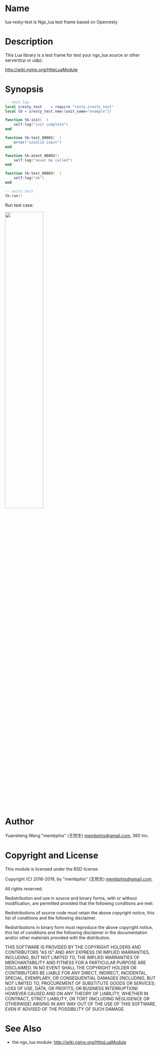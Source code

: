 # Name
lua-resty-test is Ngx_lua test frame based on Openresty


# Description
This Lua library is a test frame for test your ngx_lua source or other server(tcp or udp):

http://wiki.nginx.org/HttpLuaModule

# Synopsis


```lua
-- test.lua
local iresty_test    = require "resty.iresty_test"
local tb = iresty_test.new({unit_name="example"})

function tb:init(  )
    self:log("init complete")
end

function tb:test_00001(  )
    error("invalid input")
end

function tb:atest_00002()
    self:log("never be called")
end

function tb:test_00003(  )
    self:log("ok")
end

-- units test
tb:run()
```

Run test case:

<img src="./images/run-test-result.png" width="50%" height="50%">

# Author
Yuansheng Wang "membphis" (王院生) membphis@gmail.com, 360 Inc.

# Copyright and License
This module is licensed under the BSD license.

Copyright (C) 2016-2019, by "membphis" (王院生) membphis@gmail.com.

All rights reserved.

Redistribution and use in source and binary forms, with or without modification, are permitted provided that the following conditions are met:

Redistributions of source code must retain the above copyright notice, this list of conditions and the following disclaimer.

Redistributions in binary form must reproduce the above copyright notice, this list of conditions and the following disclaimer in the documentation and/or other materials provided with the distribution.

THIS SOFTWARE IS PROVIDED BY THE COPYRIGHT HOLDERS AND CONTRIBUTORS "AS IS" AND ANY EXPRESS OR IMPLIED WARRANTIES, INCLUDING, BUT NOT LIMITED TO, THE IMPLIED WARRANTIES OF MERCHANTABILITY AND FITNESS FOR A PARTICULAR PURPOSE ARE DISCLAIMED. IN NO EVENT SHALL THE COPYRIGHT HOLDER OR CONTRIBUTORS BE LIABLE FOR ANY DIRECT, INDIRECT, INCIDENTAL, SPECIAL, EXEMPLARY, OR CONSEQUENTIAL DAMAGES (INCLUDING, BUT NOT LIMITED TO, PROCUREMENT OF SUBSTITUTE GOODS OR SERVICES; LOSS OF USE, DATA, OR PROFITS; OR BUSINESS INTERRUPTION) HOWEVER CAUSED AND ON ANY THEORY OF LIABILITY, WHETHER IN CONTRACT, STRICT LIABILITY, OR TORT (INCLUDING NEGLIGENCE OR OTHERWISE) ARISING IN ANY WAY OUT OF THE USE OF THIS SOFTWARE, EVEN IF ADVISED OF THE POSSIBILITY OF SUCH DAMAGE.

# See Also

* the ngx_lua module: http://wiki.nginx.org/HttpLuaModule
